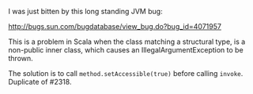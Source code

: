 I was just bitten by this long standing JVM bug:

http://bugs.sun.com/bugdatabase/view_bug.do?bug_id=4071957

This is a problem in Scala when the class matching a structural type, is a non-public inner class, which causes an IllegalArgumentException to be thrown. 

The solution is to call `method.setAccessible(true)` before calling `invoke`.
Duplicate of #2318.
